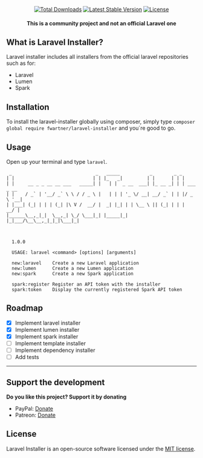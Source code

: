 <p align="center">
  <a href="https://packagist.org/packages/fwartner/laravel-installer"><img src="https://poser.pugx.org/fwartner/laravel-installer/d/total.svg" alt="Total Downloads"></a>
  <a href="https://packagist.org/packages/fwartner/laravel-installer"><img src="https://poser.pugx.org/fwartner/laravel-installer/v/stable.svg" alt="Latest Stable Version"></a>
  <a href="https://packagist.org/packages/fwartner/laravel-installer"><img src="https://poser.pugx.org/fwartner/laravel-installer/license.svg" alt="License"></a>
</p>

<h4> <center>This is a <bold>community project</bold> and not an official Laravel one </center></h4>

## What is Laravel Installer?

Laravel installer includes all installers from the official laravel repositories such as for:

- Laravel
- Lumen
- Spark

## Installation

To install the laravel-installer globally using composer, simply type `composer global require fwartner/laravel-installer` and you´re good to go.

## Usage

Open up your terminal and type `laravel`.

```
 _                               _   _____           _        _ _
| |                             | | |_   _|         | |      | | |
| |     __ _ _ __ __ ___   _____| |   | |  _ __  ___| |_ __ _| | | ___ _ __
| |    / _` | '__/ _` \ \ / / _ \ |   | | | '_ \/ __| __/ _` | | |/ _ \ '__|
| |___| (_| | | | (_| |\ V /  __/ |  _| |_| | | \__ \ || (_| | | |  __/ |
|______\__,_|_|  \__,_| \_/ \___|_| |_____|_| |_|___/\__\__,_|_|_|\___|_|



  1.0.0

  USAGE: laravel <command> [options] [arguments]

  new:laravel    Create a new Laravel application
  new:lumen      Create a new Lumen application
  new:spark      Create a new Spark application

  spark:register Register an API token with the installer
  spark:token    Display the currently registered Spark API token
```

## Roadmap

- [X] Implement laravel installer
- [X] Implement lumen installer
- [X] Implement spark installer
- [ ] Implement template installer
- [ ] Implement dependency installer
- [ ] Add tests

------

## Support the development
**Do you like this project? Support it by donating**

- PayPal: [Donate](https://www.paypal.me/florianwartner)
- Patreon: [Donate](https://www.patreon.com/fwartner)

## License

Laravel Installer is an open-source software licensed under the [MIT license](https://github.com/fwartner/laravel-installer/blob/stable/LICENSE.md).
